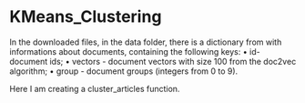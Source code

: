 # KMeans_Clustering

In the downloaded files, in the data folder, there is a dictionary from with informations about documents, containing the following keys:
• id-document ids;
• vectors - document vectors with size 100 from the doc2vec algorithm; 
• group - document groups (integers from 0 to 9).

Here I am creating a cluster_articles function.
